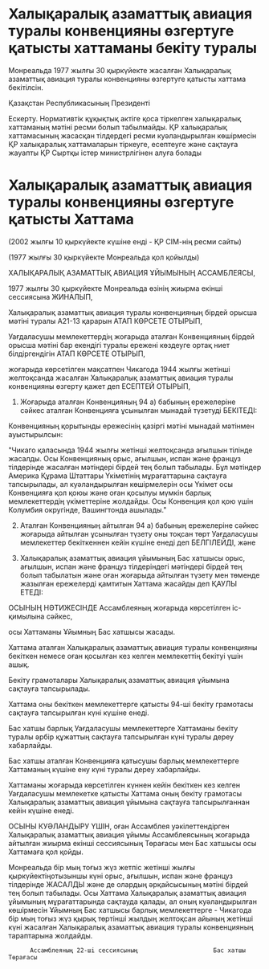 # Халықаралық азаматтық авиация туралы конвенцияны өзгертуге қатысты хаттаманы бекіту туралы

Монреальда 1977 жылғы 30 қыркүйекте жасалған Халықаралық азаматтық авиация туралы конвенцияны өзгертуге қатысты хаттама бекітілсін.

Қазақстан Республикасының Президенті

Ескерту. Нормативтік құқықтық актіге қоса тіркелген халықаралық хаттаманың мәтіні ресми болып табылмайды. ҚР халықаралық хаттамасының жасасқан тілдердегі ресми куәландырылған көшірмесін ҚР халықаралық хаттамаларын тіркеуге, есептеуге және сақтауға жауапты ҚР Сыртқы істер министрлігінен алуға болады

# Халықаралық азаматтық авиация туралы конвенцияны өзгертуге қатысты Хаттама

(2002 жылғы 10 қыркүйекте күшіне енді - ҚР СІМ-нің ресми сайты)

(1977 жылғы 30 қыркүйекте Монреальда қол қойылды)

ХАЛЫҚАРАЛЫҚ АЗАМАТТЫҚ АВИАЦИЯ ҰЙЫМЫНЫҢ АССАМБЛЕЯСЫ,

1977 жылғы 30 қыркүйекте Монреальда өзiнiң жиырма екiншi сессиясына ЖИНАЛЫП,

Халықаралық азаматтық авиация туралы конвенцияның бiрдей орысша мәтiнi туралы А21-13 қарарын АТАП КӨРСЕТЕ ОТЫРЫП,

Уағдаласушы мемлекеттердiң жоғарыда аталған Конвенцияның бiрдей орысша мәтiнi бар екендiгi туралы ереженi көздеуге ортақ ниет бiлдiргендiгiн АТАП КӨРСЕТЕ ОТЫРЫП,

жоғарыда көрсетiлген мақсатпен Чикагода 1944 жылғы жетiншi желтоқсанда жасалған Халықаралық азаматтық авиация туралы конвенцияны өзгерту қажет деп ЕСЕПТЕЙ ОТЫРЫП,

1. Жоғарыда аталған Конвенцияның 94 а) бабының ережелерiне сәйкес аталған Конвенцияға ұсынылған мынадай түзетудi БЕКIТЕДI:

Конвенцияның қорытынды ережесiнiң қазiргi мәтiнi мынадай мәтiнмен ауыстырылсын:

"Чикаго қаласында 1944 жылғы жетiншi желтоқсанда ағылшын тiлiнде жасалды. Осы Конвенцияның орыс, ағылшын, испан және француз тiлдерiнде жасалған мәтiндерi бiрдей тең болып табылады. Бұл мәтiндер Америка Құрама Штаттары Үкiметiнiң мұрағаттарына сақтауға тапсырылады, ал куәландырылған көшiрмелерiн осы Үкiмет осы Конвенцияға қол қоюы және оған қосылуы мүмкiн барлық мемлекеттердiң үкiметтерiне жолдайды. Осы Конвенция қол қою үшiн Колумбия округiнде, Вашингтонда ашылады."

2. Аталған Конвенцияның айтылған 94 а) бабының ережелерiне сәйкес жоғарыда айтылған ұсынылған түзету оны тоқсан төрт Уағдаласушы мемлекеттер бекiткеннен кейiн күшiне енедi деп БЕЛГIЛЕЙДI, және

3. Халықаралық азаматтық авиация ұйымының Бас хатшысы орыс, ағылшын, испан және француз тілдерiндегi мәтiндерi бiрдей тең болып табылатын және оған жоғарыда айтылған түзету мен төменде жазылған ережелердi қамтитын Хаттама жасайды деп ҚАУЛЫ ЕТЕДI:

ОСЫНЫҢ НӘТИЖЕСIНДЕ Ассамблеяның жоғарыда көрсетілген iс-қимылына сәйкес,

осы Хаттаманы Ұйымның Бас хатшысы жасады.

Хаттама аталған Халықаралық азаматтық авиация туралы конвенцияны бекiткен немесе оған қосылған кез келген мемлекеттiң бекiтуi үшiн ашық.

Бекiту грамоталары Халықаралық азаматтық авиация ұйымына сақтауға тапсырылады.

Хаттама оны бекiткен мемлекеттерге қатысты 94-шi бекiту грамотасы сақтауға тапсырылған күнi күшiне енедi.

Бас хатшы барлық Уағдаласушы мемлекеттерге Хаттаманы бекiту туралы әрбiр құжаттың сақтауға тапсырылған күнi туралы дереу хабарлайды.

Бас хатшы аталған Конвенцияға қатысушы барлық мемлекеттерге Хаттаманың күшiне ену күнi туралы дереу хабарлайды.

Хаттаманы жоғарыда көрсетiлген күннен кейiн бекiткен кез келген Уағдаласушы мемлекетке қатысты Хаттама оның бекiту грамотасы Халықаралық азаматтық авиация ұйымына сақтауға тапсырылғаннан кейiн күшiне енедi.

ОСЫНЫ КУӘЛАНДЫРУ YШIН, оған Ассамблея уәкiлеттендiрген Халықаралық азаматтық авиация ұйымы Ассамблеясының жоғарыда айтылған жиырма екiншi сессиясының Төрағасы мен Бас хатшысы осы Хаттамаға қол қойды.

Монреальда бiр мың тоғыз жүз жетпiс жетiншi жылғы қыркүйектiңотызыншы күнi орыс, ағылшын, испан және француз тiлдерiнде ЖАСАЛДЫ және де олардың әрқайсысының мәтiнi бiрдей тең болып табылады. Осы Хаттама Халықаралық азаматтық авиация ұйымының мұрағаттарында сақтауда қалады, ал оның куәландырылған көшiрмесiн Ұйымның Бас хатшысы барлық мемлекеттерге - Чикагода бір мың тоғыз жүз қырық төртінші жылдың желтоқсан айының жетінші күнi жасалған Халықаралық азаматтық авиация туралы конвенцияның тараптарына жолдайды.

          Ассамблеяның 22-шi сессиясының                     Бас хатшы                                Төрағасы

